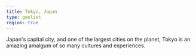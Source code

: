 ```yaml
---
title: Tokyo, Japan
type: geolist
region: true
---
```

Japan's capital city, and one of the largest cities on the planet, Tokyo is an amazing amalgum of so many cultures and experiences. 